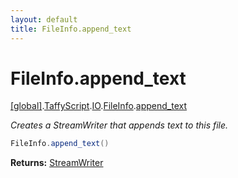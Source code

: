 ```yaml
---
layout: default
title: FileInfo.append_text
---
```


# FileInfo.append_text

[\[global\]]({{site.baseurl}}/docs/).[TaffyScript]({{site.baseurl}}/docs/TaffyScript/).[IO]({{site.baseurl}}/docs/TaffyScript/IO/).[FileInfo]({{site.baseurl}}/docs/TaffyScript/IO/FileInfo/).[append_text]({{site.baseurl}}/docs/TaffyScript/IO/FileInfo/append_text/)

_Creates a StreamWriter that appends text to this file._

```cs
FileInfo.append_text()
```

**Returns:** [StreamWriter]({{site.baseurl}}/docs/TaffyScript/IO/StreamWriter)
